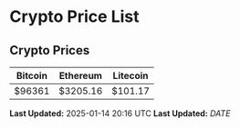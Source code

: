 # Crypto Price List

## Crypto Prices
| Bitcoin | Ethereum | Litecoin |
| ------- | -------- | -------- |
| $96361 | $3205.16 | $101.17 |
**Last Updated:** 2025-01-14 20:16 UTC
**Last Updated:** $DATE$
